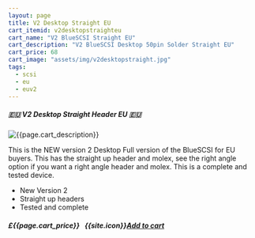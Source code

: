 ```yaml
---
layout: page
title: V2 Desktop Straight EU
cart_itemid: v2desktopstraighteu
cart_name: "V2 BlueSCSI Straight EU"
cart_description: "V2 BlueSCSI Desktop 50pin Solder Straight EU"
cart_price: 68
cart_image: "assets/img/v2desktopstraight.jpg"
tags: 
  - scsi
  - eu
  - euv2
---
```


##### 🇪🇺 V2 Desktop Straight Header EU 🇪🇺

![{{page.cart_description}}]({{page.cart_image}})

This is the NEW version 2 Desktop Full version of the BlueSCSI for EU buyers. This has the straight up header and molex, see the right angle option if you want a right angle header and molex. This is a complete and tested device.

* New Version 2
* Straight up headers
* Tested and complete

##### £{{page.cart_price}} &nbsp; {{site.icon}}[Add to cart](/cart#{{page.cart_itemid}})